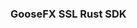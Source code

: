 ### GooseFX SSL Rust SDK



[//]: # (#### NOTE)

[//]: # (This crate is intentionally kept in a separate workspace due to a dependency)

[//]: # (issue with )